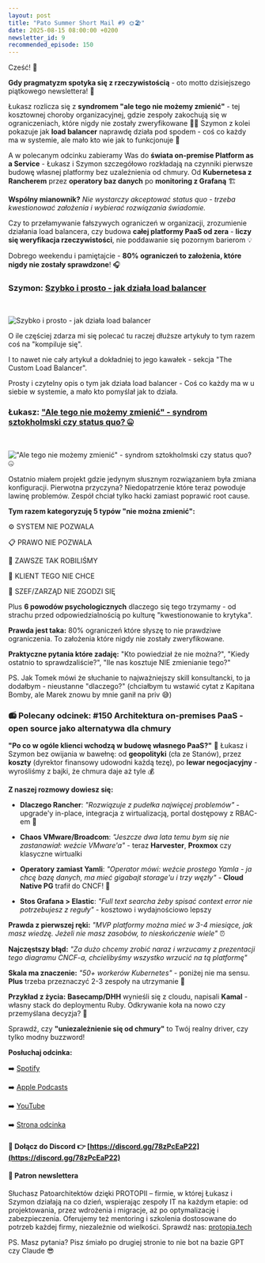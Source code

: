 ```yaml
---
layout: post
title: "Pato Summer Short Mail #9 🌞🏖️"
date: 2025-08-15 08:00:00 +0200
newsletter_id: 9
recommended_episode: 150
---
```


Cześć! 👋

**Gdy pragmatyzm spotyka się z rzeczywistością** - oto motto dzisiejszego piątkowego newslettera! 🎯

Łukasz rozlicza się z **syndromem "ale tego nie możemy zmienić"** - tej kosztownej choroby organizacyjnej, gdzie zespoły zakochują się w ograniczeniach, które nigdy nie zostały zweryfikowane 🤦‍♂️ Szymon z kolei pokazuje jak **load balancer** naprawdę działa pod spodem - coś co każdy ma w systemie, ale mało kto wie jak to funkcjonuje 🔧

A w polecanym odcinku zabieramy Was do **świata on-premise Platform as a Service** - Łukasz i Szymon szczegółowo rozkładają na czynniki pierwsze budowę własnej platformy bez uzależnienia od chmury. Od **Kubernetesa z Rancherem** przez **operatory baz danych** po **monitoring z Grafaną** 🏗️

**Wspólny mianownik?** _Nie wystarczy akceptować status quo - trzeba kwestionować założenia i wybierać rozwiązania świadomie._

Czy to przełamywanie fałszywych ograniczeń w organizacji, zrozumienie działania load balancera, czy budowa **całej platformy PaaS od zera** - **liczy się weryfikacja rzeczywistości**, nie poddawanie się pozornym barierom 💡

Dobrego weekendu i pamiętajcie - **80% ograniczeń to założenia, które nigdy nie zostały sprawdzone**! 🎧


### Szymon: [Szybko i prosto - jak działa load balancer](https://newsletter.betterstack.com/p/how-dropbox-saved-millions-of-dollars?open=false#%C2%A7the-custom-load-balancer)

<br>

![Szybko i prosto - jak działa load balancer](https://patoarchitekci.io/assets/img/mail/2025-08-15-szymon.jpeg)

O ile częściej zdarza mi się polecać tu raczej dłuższe artykuły to tym razem coś na "kompiluje się".

I to nawet nie cały artykuł a dokładniej to jego kawałek - sekcja "The Custom Load Balancer".

Prosty i czytelny opis o tym jak działa load balancer - Coś co każdy ma w u siebie w systemie, a mało kto pomyślał jak to działa.


### Łukasz: ["Ale tego nie możemy zmienić" - syndrom sztokholmski czy status quo? 🤐](https://www.linkedin.com/posts/lukaszkaluzny_ostatnio-mia%C5%82em-projekt-gdzie-jedynym-s%C5%82usznym-activity-7361649593870172161-wrEE/)

<br>

!["Ale tego nie możemy zmienić" - syndrom sztokholmski czy status quo? 🤐](https://patoarchitekci.io/assets/img/mail/2025-08-15-lukasz.jpg)

Ostatnio miałem projekt gdzie jedynym słusznym rozwiązaniem była zmiana konfiguracji. Pierwotna przyczyna? Niedopatrzenie które teraz powoduje lawinę problemów. Zespół chciał tylko hacki zamiast poprawić root cause.

**Tym razem kategoryzuję 5 typów "nie można zmienić":**

⚙️ SYSTEM NIE POZWALA

📋 PRAWO NIE POZWALA

🔄 ZAWSZE TAK ROBILIŚMY

👥 KLIENT TEGO NIE CHCE

🚫 SZEF/ZARZĄD NIE ZGODZI SIĘ

Plus **6 powodów psychologicznych** dlaczego się tego trzymamy - od strachu przed odpowiedzialnością po kulturę "kwestionowanie to krytyka".

**Prawda jest taka:** 80% ograniczeń które słyszę to nie prawdziwe ograniczenia. To założenia które nigdy nie zostały zweryfikowane.

**Praktyczne pytania które zadaję:** "Kto powiedział że nie można?", "Kiedy ostatnio to sprawdzaliście?", "Ile nas kosztuje NIE zmienianie tego?"

PS. Jak Tomek mówi że słuchanie to najważniejszy skill konsultancki, to ja dodałbym - nieustanne "dlaczego?" (chciałbym tu wstawić cytat z Kapitana Bomby, ale Marek znowu by mnie ganił na priv 😅)



### 📻 Polecany odcinek: #150 Architektura on-premises PaaS - open source jako alternatywa dla chmury


**"Po co w ogóle klienci wchodzą w budowę własnego PaaS?"** 🤔 Łukasz i Szymon bez owijania w bawełnę: od **geopolityki** (cła ze Stanów), przez **koszty** (dyrektor finansowy udowodni każdą tezę), po **lewar negocjacyjny** - wyrośliśmy z bajki, że chmura daje aż tyle 💰

**Z naszej rozmowy dowiesz się:**

- **Dlaczego Rancher**: _"Rozwiązuje z pudełka najwięcej problemów"_ - upgrade'y in-place, integracja z wirtualizacją, portal dostępowy z RBAC-em 🎯

- **Chaos VMware/Broadcom**: _"Jeszcze dwa lata temu bym się nie zastanawiał: weźcie VMware'a"_ - teraz **Harvester**, **Proxmox** czy klasyczne wirtualki

- **Operatory zamiast Yamli**: _"Operator mówi: weźcie prostego Yamla - ja chcę bazę danych, ma mieć gigabajt storage'u i trzy węzły"_ - **Cloud Native PG** trafił do CNCF! 🐘

- **Stos Grafana > Elastic**: _"Full text searcha żeby spisać context error nie potrzebujesz z reguły"_ - kosztowo i wydajnościowo lepszy

**Prawda z pierwszej ręki:** _"MVP platformy można mieć w 3-4 miesiące, jak masz wiedzę. Jeżeli nie masz zasobów, to nieskończenie wiele"_ ⏰

**Najczęstszy błąd:** _"Za dużo chcemy zrobić naraz i wrzucamy z prezentacji tego diagramu CNCF-a, chcielibyśmy wszystko wrzucić na tą platformę"_ 

**Skala ma znaczenie:** _"50+ workerów Kubernetes"_ - poniżej nie ma sensu. **Plus** trzeba przeznaczyć 2-3 zespoły na utrzymanie 👥

**Przykład z życia:** **Basecamp/DHH** wynieśli się z cloudu, napisali **Kamal** - własny stack do deploymentu Ruby. Odkrywanie koła na nowo czy przemyślana decyzja? 🚀

Sprawdź, czy **"uniezależnienie się od chmury"** to Twój realny driver, czy tylko modny buzzword!


**Posłuchaj odcinka:**

➡️ [Spotify](https://open.spotify.com/episode/4IMVJkkQe84Kz17SO7HahA)

➡️ [Apple Podcasts](1000703961468)

➡️ [YouTube](https://www.youtube.com/watch?v=EHx_KxRxwps)

➡️ [Strona odcinka](https://patoarchitekci.io/150/)


#### 🤝 Dołącz do Discord 👉 [https://discord.gg/78zPcEaP22](https://discord.gg/78zPcEaP22)

#### 🏢 Patron newslettera
Słuchasz Patoarchitektów dzięki PROTOPII – firmie, w której Łukasz i Szymon działają na co dzień, wspierając zespoły IT na każdym etapie: od projektowania, przez wdrożenia i migracje, aż po optymalizację i zabezpieczenia. Oferujemy też mentoring i szkolenia dostosowane do potrzeb każdej firmy, niezależnie od wielkości. Sprawdź nas: [protopia.tech](https://protopia.tech/)

PS. Masz pytania? Pisz śmiało po drugiej stronie to nie bot na bazie GPT czy Claude 😎